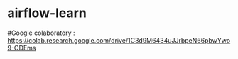 ﻿# airflow-learn

#Google colaboratory : https://colab.research.google.com/drive/1C3d9M6434uJJrbpeN66pbwYwo9-ODEms
